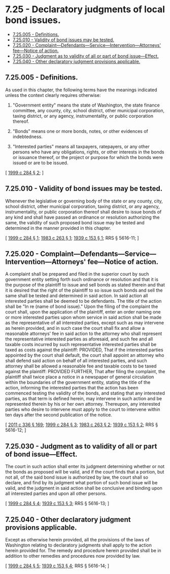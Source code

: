 # 7.25 - Declaratory judgments of local bond issues.
* [7.25.005 - Definitions.](#725005---definitions)
* [7.25.010 - Validity of bond issues may be tested.](#725010---validity-of-bond-issues-may-be-tested)
* [7.25.020 - Complaint—Defendants—Service—Intervention—Attorneys' fee—Notice of action.](#725020---complaintdefendantsserviceinterventionattorneys-feenotice-of-action)
* [7.25.030 - Judgment as to validity of all or part of bond issue—Effect.](#725030---judgment-as-to-validity-of-all-or-part-of-bond-issueeffect)
* [7.25.040 - Other declaratory judgment provisions applicable.](#725040---other-declaratory-judgment-provisions-applicable)
## 7.25.005 - Definitions.
As used in this chapter, the following terms have the meanings indicated unless the context clearly requires otherwise:

1. "Government entity" means the state of Washington, the state finance committee, any county, city, school district, other municipal corporation, taxing district, or any agency, instrumentality, or public corporation thereof.

2. "Bonds" means one or more bonds, notes, or other evidences of indebtedness.

3. "Interested parties" means all taxpayers, ratepayers, or any other persons who have any obligations, rights, or other interests in the bonds or issuance thereof, or the project or purpose for which the bonds were issued or are to be issued.

\[ [1999 c 284 § 2](https://lawfilesext.leg.wa.gov/biennium/1999-00/Pdf/Bills/Session%20Laws/Senate/5728-S.SL.pdf?cite=1999%20c%20284%20§%202); \]

## 7.25.010 - Validity of bond issues may be tested.
Whenever the legislative or governing body of the state or any county, city, school district, other municipal corporation, taxing district, or any agency, instrumentality, or public corporation thereof shall desire to issue bonds of any kind and shall have passed an ordinance or resolution authorizing the same, the validity of such proposed bond issue may be tested and determined in the manner provided in this chapter.

\[ [1999 c 284 § 1](https://lawfilesext.leg.wa.gov/biennium/1999-00/Pdf/Bills/Session%20Laws/Senate/5728-S.SL.pdf?cite=1999%20c%20284%20§%201); [1983 c 263 § 1](https://leg.wa.gov/CodeReviser/documents/sessionlaw/1983c263.pdf?cite=1983%20c%20263%20§%201); [1939 c 153 § 1](https://leg.wa.gov/CodeReviser/documents/sessionlaw/1939c153.pdf?cite=1939%20c%20153%20§%201); RRS § 5616-11; \]

## 7.25.020 - Complaint—Defendants—Service—Intervention—Attorneys' fee—Notice of action.
A complaint shall be prepared and filed in the superior court by such government entity setting forth such ordinance or resolution and that it is the purpose of the plaintiff to issue and sell bonds as stated therein and that it is desired that the right of the plaintiff to so issue such bonds and sell the same shall be tested and determined in said action. In said action all interested parties shall be deemed to be defendants. The title of the action shall be "In re (name of bond issue)." Upon the filing of the complaint the court shall, upon the application of the plaintiff, enter an order naming one or more interested parties upon whom service in said action shall be made as the representative of all interested parties, except such as may intervene as herein provided, and in such case the court shall fix and allow a reasonable attorneys' fee in said action to the attorney who shall represent the representative interested parties as aforesaid, and such fee and all taxable costs incurred by such representative interested parties shall be taxed as costs against the plaintiff: PROVIDED, That if the interested parties appointed by the court shall default, the court shall appoint an attorney who shall defend said action on behalf of all interested parties, and such attorney shall be allowed a reasonable fee and taxable costs to be taxed against the plaintiff: PROVIDED FURTHER, That after filing the complaint, the plaintiff shall twice place a notice in a newspaper of general circulation within the boundaries of the government entity, stating the title of the action, informing the interested parties that the action has been commenced testing the validity of the bonds, and stating that any interested parties, as that term is defined herein, may intervene in such action and be represented therein by his or her own attorney. Thereupon, any interested parties who desire to intervene must apply to the court to intervene within ten days after the second publication of the notice.

\[ [2011 c 336 § 169](https://lawfilesext.leg.wa.gov/biennium/2011-12/Pdf/Bills/Session%20Laws/Senate/5045.SL.pdf?cite=2011%20c%20336%20§%20169); [1999 c 284 § 3](https://lawfilesext.leg.wa.gov/biennium/1999-00/Pdf/Bills/Session%20Laws/Senate/5728-S.SL.pdf?cite=1999%20c%20284%20§%203); [1983 c 263 § 2](https://leg.wa.gov/CodeReviser/documents/sessionlaw/1983c263.pdf?cite=1983%20c%20263%20§%202); [1939 c 153 § 2](https://leg.wa.gov/CodeReviser/documents/sessionlaw/1939c153.pdf?cite=1939%20c%20153%20§%202); RRS § 5616-12; \]

## 7.25.030 - Judgment as to validity of all or part of bond issue—Effect.
The court in such action shall enter its judgment determining whether or not the bonds as proposed will be valid, and if the court finds that a portion, but not all, of the said bond issue is authorized by law, the court shall so declare, and find by its judgment what portion of such bond issue will be valid, and the judgment in said action shall be conclusive and binding upon all interested parties and upon all other persons.

\[ [1999 c 284 § 4](https://lawfilesext.leg.wa.gov/biennium/1999-00/Pdf/Bills/Session%20Laws/Senate/5728-S.SL.pdf?cite=1999%20c%20284%20§%204); [1939 c 153 § 3](https://leg.wa.gov/CodeReviser/documents/sessionlaw/1939c153.pdf?cite=1939%20c%20153%20§%203); RRS § 5616-13; \]

## 7.25.040 - Other declaratory judgment provisions applicable.
Except as otherwise herein provided, all the provisions of the laws of Washington relating to declaratory judgments shall apply to the action herein provided for. The remedy and procedure herein provided shall be in addition to other remedies and procedures now provided by law.

\[ [1999 c 284 § 5](https://lawfilesext.leg.wa.gov/biennium/1999-00/Pdf/Bills/Session%20Laws/Senate/5728-S.SL.pdf?cite=1999%20c%20284%20§%205); [1939 c 153 § 4](https://leg.wa.gov/CodeReviser/documents/sessionlaw/1939c153.pdf?cite=1939%20c%20153%20§%204); RRS § 5616-14; \]

